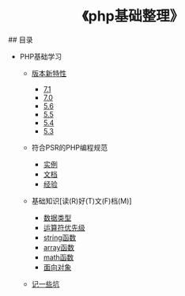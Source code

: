 <h1 align="center">《php基础整理》</h1>
## 目录

- PHP基础学习
	- [版本新特性](https://github.com/9329lhw/php-base/blob/master/php/php-banben.md)

      - [7.1](http://php.net/manual/zh/migration71.new-features.php)
      - [7.0](http://php.net/manual/zh/migration70.new-features.php)
      - [5.6](http://php.net/manual/zh/migration56.new-features.php)
      - [5.5](http://php.net/manual/zh/migration55.new-features.php)
      - [5.4](http://php.net/manual/zh/migration54.new-features.php)
      - [5.3](http://php.net/manual/zh/migration53.new-features.php)
      
  - 符合PSR的PHP编程规范

    - [实例](https://github.com/9329lhw/php-base/blob/master/php/standard.php)
    - [文档](https://github.com/9329lhw/php-base/blob/master/php/standard.md)
    - [经验](https://github.com/9329lhw/php-base/blob/master/php/artisan.md)

  - 基础知识[读(R)好(T)文(F)档(M)]
    - [数据类型](http://php.net/manual/zh/language.types.php)
    - [运算符优先级](http://php.net/manual/zh/language.operators.precedence.php)
    - [string函数](http://php.net/ref.strings.php)
    - [array函数](http://php.net/manual/zh/ref.array.php)
    - [math函数](http://php.net/manual/zh/ref.math.php)
    - [面向对象](http://php.net/manual/zh/language.oop5.php)
    
  - [记一些坑](https://github.com/TIGERB/easy-tips/blob/master/pit.md#记一些坑)
